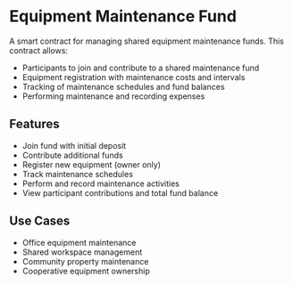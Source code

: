 # Equipment Maintenance Fund

A smart contract for managing shared equipment maintenance funds. This contract allows:

- Participants to join and contribute to a shared maintenance fund
- Equipment registration with maintenance costs and intervals
- Tracking of maintenance schedules and fund balances
- Performing maintenance and recording expenses

## Features

- Join fund with initial deposit
- Contribute additional funds
- Register new equipment (owner only)
- Track maintenance schedules
- Perform and record maintenance activities
- View participant contributions and total fund balance

## Use Cases

- Office equipment maintenance
- Shared workspace management
- Community property maintenance
- Cooperative equipment ownership
